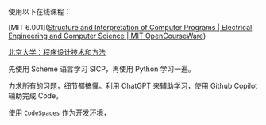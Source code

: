 

使用以下在线课程：

[MIT 6.001]([Structure and Interpretation of Computer Programs | Electrical Engineering and Computer Science | MIT OpenCourseWare](https://ocw.mit.edu/courses/6-001-structure-and-interpretation-of-computer-programs-spring-2005/))

[北京大学：程序设计技术和方法 ](https://www.math.pku.edu.cn/teachers/qiuzy/progtech/)



先使用 Scheme 语言学习 SICP，再使用 Python 学习一遍。

力求所有的习题，细节都搞懂。利用 ChatGPT 来辅助学习，使用 Github Copilot 辅助完成 Code。



使用 `CodeSpaces` 作为开发环境，





